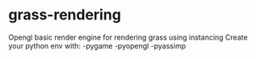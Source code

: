 # grass-rendering
Opengl basic render engine for rendering grass using instancing
Create your python env with:
    -pygame
    -pyopengl
    -pyassimp
